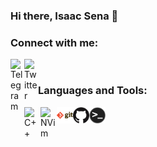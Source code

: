 ### Hi there, Isaac Sena 👋

### Connect with me:

[<img align="left" alt="Telegram" width="22px" src="https://www.flaticon.com/svg/static/icons/svg/2111/2111710.svg" />][Telegram]
[<img align="left" alt="Twitter" width="22px" src="https://www.flaticon.com/svg/static/icons/svg/733/733635.svg" />][Twitter]


<br />

### Languages and Tools:

<img align="left" alt="C++" width="26px" top="1px" src="https://cdn.iconscout.com/icon/premium/png-256-thumb/c-file-1931002-1633582.png" />
<img align="left" alt="NVim" width="26px" src="https://user-images.githubusercontent.com/8083855/30329899-bffb884c-97e4-11e7-8b93-f8e4bed7338a.png" />
<img align="left" alt="Git" width="26px" src="https://raw.githubusercontent.com/github/explore/80688e429a7d4ef2fca1e82350fe8e3517d3494d/topics/git/git.png" />
<img align="left" alt="GitHub" width="26px" src="https://raw.githubusercontent.com/github/explore/78df643247d429f6cc873026c0622819ad797942/topics/github/github.png" />
<img align="left" alt="Terminal" width="26px" src="https://raw.githubusercontent.com/github/explore/80688e429a7d4ef2fca1e82350fe8e3517d3494d/topics/terminal/terminal.png" />

[Telegram]: https://t.me/zaksenards
[Twitter]: https://twitter.com/isaac_senards
